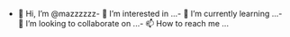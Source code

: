 - 👋 Hi, I’m @mazzzzzz- 👀 I’m interested in ...- 🌱 I’m currently learning ...- 💞️ I’m looking to collaborate on ...- 📫 How to reach me ...<!---mazzzzzz/mazzzzzz is a ✨ special ✨ repository because its `README.md` (this file) appears on your GitHub profile.You can click the Preview link to take a look at your changes.--->
